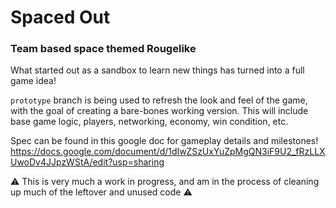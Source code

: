 # Spaced Out
### Team based space themed Rougelike

What started out as a sandbox to learn new things has turned into a full game idea!  

```prototype``` branch is being used to refresh the look and feel of the game, with the goal of creating a bare-bones working version.
This will include base game logic, players, networking, economy, win condition, etc.

Spec can be found in this google doc for gameplay details and milestones!
https://docs.google.com/document/d/1dIwZSzUxYuZpMgQN3iF9U2_fRzLLXUwoDv4JJpzWStA/edit?usp=sharing

:warning: This is very much a work in progress, and am in the process of cleaning up much of the leftover and unused code :warning:

